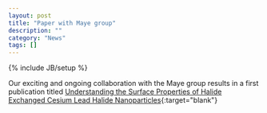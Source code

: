 ```yaml
---
layout: post
title: "Paper with Maye group"
description: ""
category: "News"
tags: []
---
```

{% include JB/setup %}

Our exciting and ongoing collaboration with the Maye group results in a first publication titled 
[Understanding the Surface Properties of Halide Exchanged Cesium Lead Halide Nanoparticles](https://pubs.acs.org/doi/abs/10.1021/acs.langmuir.8b02148){:target="blank"}
